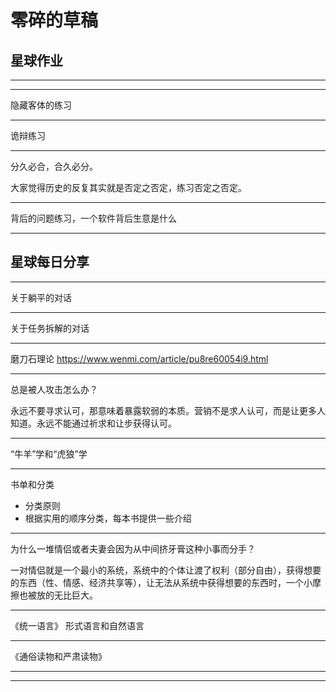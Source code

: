 # 零碎的草稿

## 星球作业

-------


------

隐藏客体的练习

-----------

诡辩练习 

-----------

分久必合，合久必分。

大家觉得历史的反复其实就是否定之否定，练习否定之否定。

----

背后的问题练习，一个软件背后生意是什么

------

## 星球每日分享

--------

关于躺平的对话

--------------

关于任务拆解的对话

--------

磨刀石理论 https://www.wenmi.com/article/pu8re60054i9.html 

---

总是被人攻击怎么办？

永远不要寻求认可，那意味着暴露软弱的本质。营销不是求人认可，而是让更多人知道。永远不能通过祈求和让步获得认可。

-------

“牛羊”学和“虎狼”学

--------

书单和分类

- 分类原则
- 根据实用的顺序分类，每本书提供一些介绍

--------

为什么一堆情侣或者夫妻会因为从中间挤牙膏这种小事而分手？

一对情侣就是一个最小的系统，系统中的个体让渡了权利（部分自由），获得想要的东西（性、情感、经济共享等），让无法从系统中获得想要的东西时，一个小摩擦也被放的无比巨大。

--------

《统一语言》 形式语言和自然语言

--------

《通俗读物和严肃读物》

------



------------

